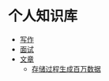 # 个人知识库 

- [写作](./001-writing.md)
- [面试](./002-interview.md)
- [文章](./003-article.md)
  - [存储过程生成百万数据](./mysql/article/001-procedure_insert_million_data.md)
